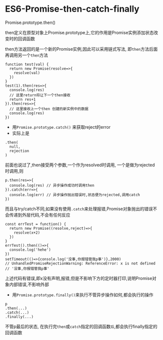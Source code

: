 # ES6-Promise-then-catch-finally

Promise.prototype.then()

then定义在原型对象上Promise.prototype上,它的作用是Promise实例添加状态改变时的回调函数

then方法返回的是一个新的Promise实例,因此可以采用链式写法, 即`then`方法后面再调用另一个`then`方法

```
function test(val) {
  return new Promise(resolve=>{
	resolve(val)
  })
}
test(1).then(res=>{
  console.log(res)
  // 这里return将让下一个then接收
  return res+1
}).then(res=>{
  // 这里接收上一个then 创建的新实例中的数据
  console.log(res)
})
```

+ 用`Promise.prototype.catch()` 来获取reject的error 
+ 实际上是
```
.then(
  null,
  rejection
)
```
前面也说过了,then接受两个参数,一个作为resolved时调用, 一个是做为rejected时调用,则
```
p.then(res=>{
  console.log(res) // 异步操作成功时调用then
}).catch(err=>{
  console.log(err) // 异步操作抛出错误时,状态便为rejected,调用catch
})
```
而且与try/catch不同,如果没有使用`.catch`来处理报错,Promise对象抛出的错误不会传递到外层代码,不会有任何反应
```
const errTest = function() {
  return new Promise((resolve,reject)=>{
    resolve(x+2)
  })
}
errTest().then(()=>{
  console.log('hehe')
})
setTimeout(()=>{console.log('没事,你报错管我p事')},2000)
// UnhandledPromiseRejectionWarning: ReferenceError: x is not defined
// '没事,你报错管我p事'
```
上述代码有错误,即x没有声明,报错,但是不影响下方的定时器打印,说明Promise对象内部错误,不影响外部

+ 用`Promise.prototype.finally()`来执行不管异步操作如何,都会执行的操作
```
p
.then(...)
.catch(...)
.finally(...)
```
不管p最后的状态, 在执行完`then`或`catch`指定的回调函数`后`,都会执行finally指定的回调函数

